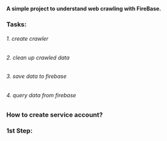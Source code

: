 #### A simple project to understand web crawling with FireBase.

### Tasks:

###### 1. create crawler
###### 2. clean up crawled data
###### 3. save data to firebase
###### 4. query data from firebase


### How to create service account?


### 1st Step: 
